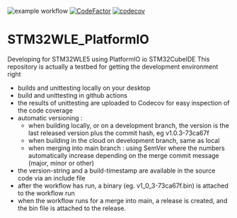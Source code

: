 ![example workflow](https://github.com/strooom/STM32WLE_PlatformIO/actions/workflows/testbuildrelease.yml/badge.svg)
[![CodeFactor](https://www.codefactor.io/repository/github/strooom/stm32wle_platformio/badge)](https://www.codefactor.io/repository/github/strooom/stm32wle_platformio)
[![codecov](https://codecov.io/gh/Strooom/STM32WLE_PlatformIO/branch/develop/graph/badge.svg?token=IC37G15NC9)](https://codecov.io/gh/Strooom/STM32WLE_PlatformIO)

# STM32WLE_PlatformIO
Developing for STM32WLE5 using PlatformIO io STM32CubeIDE
This repository is actually a testbed for getting the development environment right

* builds and unittesting locally on your desktop
* build and unittesting in github actions
* the results of unittesting are uploaded to Codecov for easy inspection of the code coverage
* automatic versioning :
  * when building locally, or on a development branch, the version is the last released version plus the commit hash, eg v1.0.3-73ca67f
  * when building in the cloud on development branch, same as local
  * when merging into main branch : using SemVer where the numbers automatically increase depending on the merge commit message (major, minor or other)
* the version-string and a build-timestamp are available in the source code via an include file
* after the workflow has run, a binary (eg. v1_0_3-73ca67f.bin) is attached to the workflow run
* when the workflow runs for a merge into main, a release is created, and the bin file is attached to the release.

